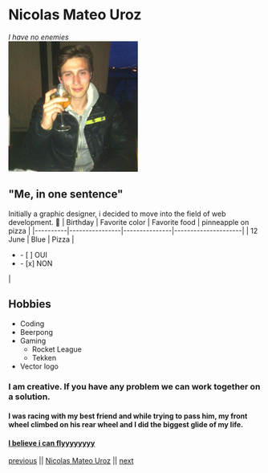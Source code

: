 # Nicolas Mateo Uroz
*I have no enemies*<br>
![Photo](images/nicolas.jpg)
## "Me, in one sentence"
Initially a graphic designer, i decided to move into the field of web development. :metal:
| Birthday | Favorite color | Favorite food | pinneapple on pizza |
|----------|----------------|---------------|---------------------|
| 12 June  |      Blue      |     Pizza     |<ul><li>- [ ] OUI</li><li>- [x] NON</li></ul>|
## Hobbies
* Coding
* Beerpong
* Gaming
    * Rocket League
    * Tekken
* Vector logo
### I am creative. If you have any problem we can work together on a solution.
#### I was racing with my best friend and while trying to pass him, my front wheel climbed on his rear wheel and I did the biggest glide of my life.
#### [I believe i can flyyyyyyyy](https://youtu.be/8-9KCDxBpT4?t=86)
[previous](https://github.com/NathanLombardelli/markdown-challenge) || [Nicolas Mateo Uroz](https://github.com/Nicolas1206/markdown-challenge) || [next](https://github.com/PaulineNvle/markdown-challenge)
